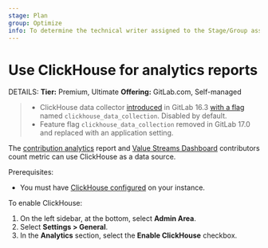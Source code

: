 ```yaml
---
stage: Plan
group: Optimize
info: To determine the technical writer assigned to the Stage/Group associated with this page, see https://handbook.gitlab.com/handbook/product/ux/technical-writing/#assignments
---
```


# Use ClickHouse for analytics reports

DETAILS:
**Tier:** Premium, Ultimate
**Offering:** GitLab.com, Self-managed

> - ClickHouse data collector [introduced](https://gitlab.com/gitlab-org/gitlab/-/issues/414610) in GitLab 16.3 [with a flag](../administration/feature_flags.md) named `clickhouse_data_collection`. Disabled by default.
> - Feature flag `clickhouse_data_collection` removed in GitLab 17.0 and replaced with an application setting.

The [contribution analytics](../user/group/contribution_analytics/index.md) report and [Value Streams Dashboard](../user/analytics/value_streams_dashboard.md#dashboard-metrics-and-drill-down-reports) contributors count metric can use ClickHouse as a data source.

Prerequisites:

- You must have [ClickHouse configured](../integration/clickhouse.md) on your instance.

To enable ClickHouse:

1. On the left sidebar, at the bottom, select **Admin Area**.
1. Select **Settings > General**.
1. In the **Analytics** section, select the **Enable ClickHouse** checkbox.
